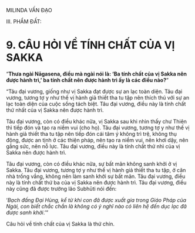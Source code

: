 MILINDA VẤN ĐẠO

III. PHẨM ĐẤT:

# 9. CÂU HỎI VỀ TÍNH CHẤT CỦA VỊ SAKKA

“**Thưa ngài Nāgasena, điều mà ngài nói là: ‘Ba tính chất của vị Sakka nên được hành trì,’ ba tính chất nên được hành trì ấy là các điều nào?**”

“Tâu đại vương, giống như vị Sakka đạt được sự an lạc toàn diện. Tâu đại vương, tương tợ y như thế vị hành giả thiết tha tu tập nên thích thú với sự an lạc toàn diện của cuộc sống tách biệt. Tâu đại vương, điều này là tính chất thứ nhất của vị Sakka nên được hành trì.

Tâu đại vương, còn có điều khác nữa, vị Sakka sau khi nhìn thấy chư Thiên thì tiếp đón và tạo ra niềm vui (cho họ). Tâu đại vương, tương tợ y như thế vị hành giả thiết tha tu tập nên tiếp đón cái tâm ý không trì trệ, không thụ động, được an tịnh ở các thiện pháp, nên tạo ra niềm vui, nên khơi dậy, nên gắng sức, nên nỗ lực. Tâu đại vương, điều này là tính chất thứ nhì của vị Sakka nên được hành trì.

Tâu đại vương, còn có điều khác nữa, sự bất mãn không sanh khởi ở vị Sakka. Tâu đại vương, tương tợ y như thế vị hành giả thiết tha tu tập, ở căn nhà trống vắng, không nên làm sanh khởi sự bất mãn. Tâu đại vương, điều này là tính chất thứ ba của vị Sakka nên được hành trì. Tâu đại vương, điều này cũng đã được trưởng lão Subhūti nói đến:

‘_Bạch đấng Đại Hùng, kể từ khi con đã được xuất gia trong Giáo Pháp của Ngài, con biết chắc chắn là không có ý nghĩ nào có liên hệ đến dục lạc đã được sanh khởi_.’”

Câu hỏi về tính chất của vị Sakka là thứ chín.
